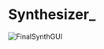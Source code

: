 # Synthesizer_

![FinalSynthGUI](https://github.com/Yanniesh/Synthesizer_/assets/64327762/c428a82e-aa35-4d59-8642-70cf216322fb)
